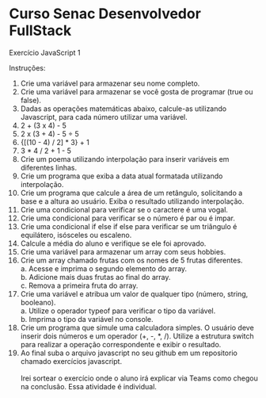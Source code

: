# Curso Senac Desenvolvedor FullStack

Exercício JavaScript 1

Instruções:<br>

1. Crie uma variável para armazenar seu nome completo.<br>
2. Crie uma variável para armazenar se você gosta de programar (true ou false).<br>
3. Dadas as operações matemáticas abaixo, calcule-as utilizando Javascript, para cada número utilizar uma variável.<br>
4. 2 + (3 x 4) - 5<br>
5. 2 x (3 + 4) - 5 ÷ 5<br>
6. {[(10 - 4) / 2] * 3} + 1<br>
7. 3 * 4 / 2 + 1 - 5<br>
8. Crie um poema utilizando interpolação para inserir variáveis em diferentes linhas.<br>
9. Crie um programa que exiba a data atual formatada utilizando interpolação.<br>
10. Crie um programa que calcule a área de um retângulo, solicitando a base e a altura ao usuário. Exiba o resultado utilizando interpolação.<br>
11. Crie uma condicional para verificar se o caractere é uma vogal.<br>
12. Crie uma condicional para verificar se o número é par ou é impar.<br>
13. Crie uma condicional if else if else para verificar se um triângulo é equilátero, isósceles ou escaleno.<br>
14. Calcule a média do aluno e verifique se ele foi aprovado.<br>
15. Crie uma variável para armazenar um array com seus hobbies.<br>
16. Crie um array chamado frutas com os nomes de 5 frutas diferentes.<br>
    a. Acesse e imprima o segundo elemento do array.<br>
    b. Adicione mais duas frutas ao final do array.<br>
    c. Remova a primeira fruta do array.<br>
17. Crie uma variável e atribua um valor de qualquer tipo (número, string, booleano).<br>
    a. Utilize o operador typeof para verificar o tipo da variável.<br>
    b. Imprima o tipo da variável no console.<br>
18. Crie um programa que simule uma calculadora simples. O usuário deve inserir dois números e um operador (+, -, *, /). Utilize a estrutura switch para realizar a operação correspondente e exibir o resultado.<br>
19. Ao final suba o arquivo javascript no seu github em um repositorio chamado exercícios javascript.<br><br>
Irei sortear o exercício onde o aluno irá explicar via Teams como chegou na conclusão. Essa atividade é individual. 
